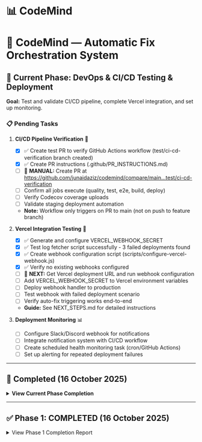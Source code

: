 # 📊 CodeMind
# 🤖 CodeMind — Automatic Fix Orchestration System

## 🎯 Current Phase: DevOps & CI/CD Testing & Deployment

**Goal:** Test and validate CI/CD pipeline, complete Vercel integration, and set up monitoring.

### 📋 Pending Tasks

1. **CI/CD Pipeline Verification** 🔄
   - [x] ✅ Create test PR to verify GitHub Actions workflow (test/ci-cd-verification branch created)
   - [x] ✅ Create PR instructions (.github/PR_INSTRUCTIONS.md)
   - [ ] 🎯 **MANUAL:** Create PR at https://github.com/junaidaziz/codemind/compare/main...test/ci-cd-verification
   - [ ] Confirm all jobs execute (quality, test, e2e, build, deploy)
   - [ ] Verify Codecov coverage uploads
   - [ ] Validate staging deployment automation
   - **Note:** Workflow only triggers on PR to main (not on push to feature branch)

2. **Vercel Integration Testing** 🧪
   - [x] ✅ Generate and configure VERCEL_WEBHOOK_SECRET
   - [x] ✅ Test log fetcher script successfully - 3 failed deployments found
   - [x] ✅ Create webhook configuration script (scripts/configure-vercel-webhook.js)
   - [x] ✅ Verify no existing webhooks configured
   - [ ] 🎯 **NEXT:** Get Vercel deployment URL and run webhook configuration
   - [ ] Add VERCEL_WEBHOOK_SECRET to Vercel environment variables
   - [ ] Deploy webhook handler to production
   - [ ] Test webhook with failed deployment scenario
   - [ ] Verify auto-fix triggering works end-to-end
   - **Guide:** See NEXT_STEPS.md for detailed instructions

3. **Deployment Monitoring** 📊
   - [ ] Configure Slack/Discord webhook for notifications
   - [ ] Integrate notification system with CI/CD workflow
   - [ ] Create scheduled health monitoring task (cron/GitHub Actions)
   - [ ] Set up alerting for repeated deployment failures

---

## 🎉 Completed (16 October 2025)

<details>
<summary><b>View Current Phase Completion</b></summary>

### Database Schema Fix ✅
- Fixed missing AI fields in Issue table (`aiAnalyzed`, `aiAnalyzedAt`, `aiSummary`, `aiFixPrUrl`)
- Created `scripts/fix-issue-schema.js` - Automated migration script
- Created `SCHEMA_FIX_REPORT.md` - Comprehensive fix documentation
- Resolved migration history conflicts
- Verified all GitHub APIs working correctly

### Vercel Integration Tools ✅
- Created `scripts/fetch-vercel-logs.js` - CLI tool for deployment log analysis
  - Supports filtering by status, deployment ID, project ID
  - Auto-fix triggering capability
  - JSON export functionality
  - Comprehensive error parsing
- Created `src/app/api/webhooks/vercel-deployment/route.ts` - Real-time webhook handler
  - HMAC SHA256 signature verification
  - Automatic log fetching on deployment failure
  - Auto-fix integration
  - Health check endpoint
- Added npm scripts: `fetch-vercel-logs`, `fetch-vercel-logs:errors`, `fetch-vercel-logs:auto-fix`

### Documentation ✅
- Created `docs/VERCEL_INTEGRATION.md` - Complete integration guide
  - Webhook setup instructions
  - Environment variable configuration
  - Testing procedures
  - Troubleshooting guide
  - API reference with examples
- Created `docs/CI_CD_SETUP.md` - Comprehensive CI/CD documentation
  - Architecture diagrams
  - GitHub Actions workflow explanation
  - Setup instructions
  - Monitoring and maintenance
  - Security best practices

### Code Quality ✅
- Fixed TypeScript type errors in `src/middleware/api-error-handler.ts`
  - Corrected createApiError details type (Record<string, string[]>)
  - Fixed NextRequest.ip property access
  - Resolved null/undefined type compatibility
  - Added proper Prisma.TransactionClient typing
- Updated `eslint.config.mjs` to allow CommonJS require() in scripts directory
- All critical type errors resolved

### CI/CD Infrastructure ✅
- Verified `.github/workflows/ci-cd.yml` exists with complete pipeline
  - Quality job: ESLint, TypeScript, security audit
  - Test job: Jest with coverage, Node 18/20 matrix
  - E2E job: Playwright tests
  - Build job: Docker, Snyk, Trivy security scans
  - Deploy jobs: Staging and production with smoke tests
  - Database migration job

</details>

---

## ✅ Phase 1: COMPLETED (16 October 2025)

<details>
<summary>View Phase 1 Completion Report</summary>

### Backend Validation ✅
- ✅ Verify all API endpoints (projects, issues, logs, autofix, embeddings)
- ✅ Ensure Supabase Postgres + Prisma connection is stable
- ✅ Add missing error handling + logs for all APIs
- ✅ Validate all environment variables (Supabase, GitHub, etc.)

### Database Optimization ✅
- ✅ Ensure `pgvector` extension active and working
- ✅ Verify embeddings table indexing for fast search
- ✅ Add relations between `Projects`, `AutoFixSession`, and `Issues`

### Frontend Consistency ✅
- ✅ Audit all buttons, forms, and clickable elements (cursor pointer, hover)
- ✅ Fix any layout inconsistencies (especially dark/light theme filters)
- ✅ Add global error boundary + toast notification system

### DevOps ✅
- ✅ Implement logging middleware for API route tracing

**See full report:** [PHASE1_COMPLETION_REPORT.md](./PHASE1_COMPLETION_REPORT.md)

</details>
